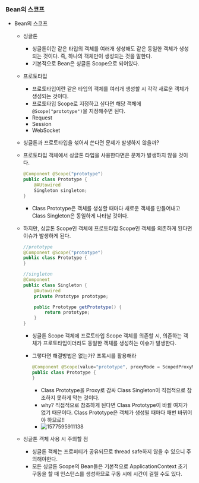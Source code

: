 ### Bean의 스코프

- Bean의 스코프

  - 싱글톤

    - 싱글톤이란 같은 타입의 객체를 여러개 생성해도 같은 동일한 객체가 생성되는 것이다. 즉, 하나의 객체만이 생성되는 것을 말한다.
    - 기본적으로 Bean은 싱글톤 Scope으로 되어있다.

  - 프로토타입

    - 프로토타입이란 같은 타입의 객체를 여러개 생성할 시 각각 새로운 객체가 생성되는 것이다.
    - 프로토타입 Scope로 지정하고 싶다면 해당 객체에 `@Scope("prototype")`을 지정해주면 된다.
    - Request
    - Session
    - WebSocket

  -   싱글톤과 프로토타입을 섞어서 쓴다면 문제가 발생하지 않을까?

    - 프로토타입 객체에서 싱글톤 타입을 사용한다면은 문제가 발생하지 않을 것이다.

      ```java
      @Component @Scope("prototype")
      public class Prototype {
          @AUtowired
          Singleton singleton;
      }
      ```

      - Class Prototype은 객체를 생성할 때마다 새로운 객체를 만들어내고 Class Singleton은 동일하게 나타날 것이다.

    - 하지만, 싱글톤 Scope인 객체에 프로토타입 Scope인 객체를 의존하게 된다면 이슈가 발생하게 된다.

      ```java
      //prototype
      @Component @Scope("prototype")
      public class Prototype {
      }
      
      //singleton
      @Component
      public class Singleton {
          @Autowired
          private Prototype prototype;
      
          public Prototype getPrototype() {
              return prototype;
          }
      }
      ```

      - 싱글톤 Scope 객체에 프로토타입 Scope 객체를 의존할 시, 의존하는 객체가 프로토타입이더라도 동일한 객체를 생성하는 이슈가 발생한다.

      - 그렇다면 해결방법은 없는가? 프록시를 활용해라

        ```java
        @Component @Scope(value="prototype", proxyMode = ScopedProxyMode.TARGET_CLASS)
        public class Prototype {
        }
        ```

        - Class Prototype을 Proxy로 감싸 Class Singleton이 직접적으로 참조하지 못하게 막는 것이다.
        - why? 직접적으로 참조하게 된다면 Class Prototype이 바뀔 여지가 없기 때문이다. Class Prototype은 객체가 생성될 때마다 매번 바뀌어야 하므로!!
        - ![1577595911138](https://user-images.githubusercontent.com/40616436/71556277-b5ef7500-2a79-11ea-8957-5e081fcaee67.png)

  - 싱글톤 객체 사용 시 주의할 점

    - 싱글톤 객체는 프로퍼티가 공유되므로 thread safe하지 않을 수 있으니 주의해야한다.
    - 모든 싱글톤 Scope의 Bean들은 기본적으로 ApplicationContext 초기 구동을 할 때 인스턴스를 생성하므로 구동 시에 시간이 걸릴 수도 있다.

